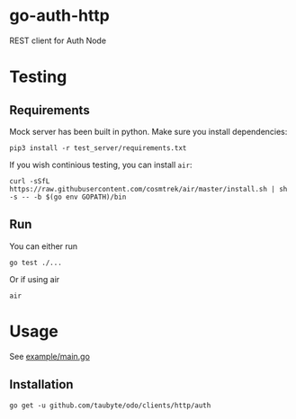# go-auth-http

REST client for Auth Node

# Testing

## Requirements
Mock server has been built in python. Make sure you install dependencies:
```
pip3 install -r test_server/requirements.txt
```

If you wish continious testing, you can install `air`:
```
curl -sSfL https://raw.githubusercontent.com/cosmtrek/air/master/install.sh | sh -s -- -b $(go env GOPATH)/bin
```

## Run

You can either run  
```
go test ./...
```

Or if using air
```
air
```

# Usage
See [example/main.go](example/main.go)
## Installation
```
go get -u github.com/taubyte/odo/clients/http/auth
```





